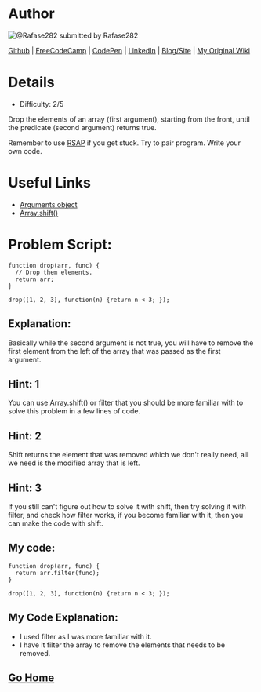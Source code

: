 # Author

![@Rafase282](https://avatars0.githubusercontent.com/Rafase282?&s=128) submitted by Rafase282 

[Github](https://github.com/Rafase282) |
[FreeCodeCamp](http://www.freecodecamp.com/rafase282) | 
[CodePen](http://codepen.io/Rafase282/) |
[LinkedIn](https://www.linkedin.com/in/rafase282) |
[Blog/Site](https://rafase282.wordpress.com/) |
[My Original Wiki](http://rafase282.github.io/My-FreeCodeCamp-Code/)

# Details

* Difficulty: 2/5

Drop the elements of an array (first argument), starting from the front, until the predicate (second argument) returns true.

Remember to use [RSAP](http://www.freecodecamp.com/field-guide/how-do-i-get-help-when-I-get-stuck) if you get stuck. Try to pair program. Write your own code.

# Useful Links

* [Arguments object](https://developer.mozilla.org/en-US/docs/Web/JavaScript/Reference/Functions/arguments)
* [Array.shift()](https://developer.mozilla.org/en-US/docs/Web/JavaScript/Reference/Global_Objects/Array/shift)

# Problem Script:

```
function drop(arr, func) {
  // Drop them elements.
  return arr;
}

drop([1, 2, 3], function(n) {return n < 3; });
```

## Explanation:

Basically while the second argument is not true, you will have to remove the first element from the left of the array that was passed as the first argument.

## Hint: 1
You can use Array.shift() or filter that you should be more familiar with to solve this problem in a few lines of code.

## Hint: 2
Shift returns the element that was removed which we don't really need, all we need is the modified array that is left.

## Hint: 3
If you still can't figure out how to solve it with shift, then try solving it with filter, and check how filter works, if you become familiar with it, then you can make the code with shift.

## My code:

```
function drop(arr, func) {
  return arr.filter(func);
}

drop([1, 2, 3], function(n) {return n < 3; });
```

## My Code Explanation:

* I used filter as I was more familiar with it.
* I have it filter the array to remove the elements that needs to be removed.

## [Go Home](https://github.com/Rafase282/My-FreeCodeCamp-Code/wiki)